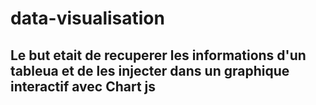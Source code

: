 # data-visualisation

## Le but etait de recuperer les informations d'un tableua et de les injecter dans un graphique interactif avec Chart js


